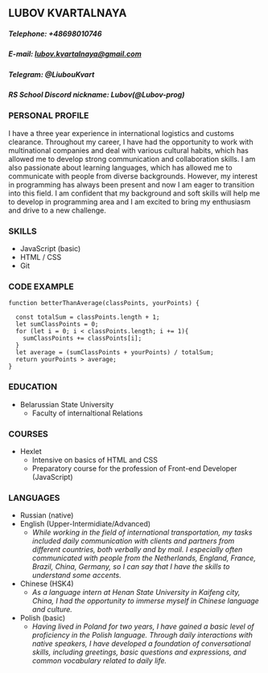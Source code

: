 ## LUBOV KVARTALNAYA 

##### Telephone: +48698010746
##### E-mail: lubov.kvartalnaya@gmail.com
##### Telegram: @LiubouKvart
##### RS School Discord nickname: Lubov(@Lubov-prog)


### PERSONAL PROFILE
I have a three year experience in international logistics and customs clearance. Throughout my career, I have had the opportunity to work with multinational companies and deal with various cultural habits, which has allowed me to develop strong communication and collaboration skills. I am also passionate about learning languages, which has allowed me to communicate with people from diverse backgrounds. However, my interest in programming has always been present and now I am eager to transition into this field. I am confident that my background and soft skills will help me to develop in programming area and I am excited to bring my enthusiasm and drive to a new challenge.


### SKILLS
- JavaScript (basic)
- HTML / CSS
- Git


### CODE EXAMPLE
```
function betterThanAverage(classPoints, yourPoints) {

  const totalSum = classPoints.length + 1;
  let sumClassPoints = 0;
  for (let i = 0; i < classPoints.length; i += 1){
    sumClassPoints += classPoints[i];
  }
  let average = (sumClassPoints + yourPoints) / totalSum;
  return yourPoints > average;
}
```


### EDUCATION
- Belarussian State University
   - Faculty of internaltional Relations


### COURSES
-	Hexlet
     - Intensive on basics of HTML and CSS
     - Preparatory course for the profession of Front-end Developer (JavaScript)


### LANGUAGES
-	Russian (native)
-	English (Upper-Intermidiate/Advanced)
    -	*While working in the field of international transportation, my tasks included daily communication with clients and partners from different countries, both verbally and by mail.  I especially often communicated with people from the Netherlands, England, France, Brazil, China, Germany, so I can say that I have the skills to understand some accents.*
-	Chinese (HSK4)
    -	*As a language intern at Henan State University in Kaifeng city, China, I had the opportunity to immerse myself in Chinese language and culture.* 
-	Polish (basic)
    - *Having lived in Poland for two years, I have gained a basic level of proficiency in the Polish language. Through daily interactions with native speakers, I have developed a foundation of conversational skills, including greetings, basic questions and expressions, and common vocabulary related to daily life.*


